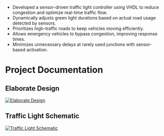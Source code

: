 - Developed a sensor-driven traffic light controller using VHDL to reduce congestion and optimize real-time traffic flow.  
- Dynamically adjusts green light durations based on actual road usage detected by sensors.  
- Prioritizes high-traffic roads to keep vehicles moving efficiently.  
- Allows emergency vehicles to bypass congestion, improving response times.  
- Minimizes unnecessary delays at rarely used junctions with sensor-based activation.
# Project Documentation

## Elaborate Design
[![Elaborate Design](https://img.shields.io/badge/View-PDF-blue?style=for-the-badge)](elaboratedesign.pdf)

## Traffic Light Schematic
[![Traffic Light Schematic](https://img.shields.io/badge/View-PDF-blue?style=for-the-badge)](Traffic%20light%20schematic.pdf)

